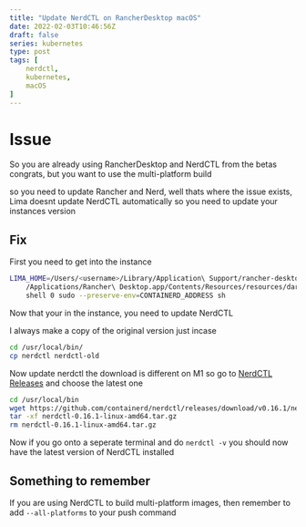 ```yaml
---
title: "Update NerdCTL on RancherDesktop macOS"
date: 2022-02-03T10:46:56Z
draft: false
series: kubernetes
type: post
tags: [
	nerdctl,
	kubernetes,
	macOS
]
---
```


# Issue
So you are already using RancherDesktop and NerdCTL from the betas congrats, but you want to use the multi-platform build

so you need to update Rancher and Nerd, well thats where the issue exists, Lima doesnt update NerdCTL automatically so you need to update your instances version

## Fix
First you need to get into the instance
```sh
LIMA_HOME=/Users/<username>/Library/Application\ Support/rancher-desktop/lima \
	/Applications/Rancher\ Desktop.app/Contents/Resources/resources/darwin/lima/bin/limactl \
	shell 0 sudo --preserve-env=CONTAINERD_ADDRESS sh
```

Now that your in the instance, you need to update NerdCTL

I always make a copy of the original version just incase
```sh
cd /usr/local/bin/
cp nerdctl nerdctl-old
```

Now update nerdctl the download is different on M1 so go to [NerdCTL Releases](https://github.com/containerd/nerdctl/releases) and choose the latest one
```sh
cd /usr/local/bin
wget https://github.com/containerd/nerdctl/releases/download/v0.16.1/nerdctl-0.16.1-linux-amd64.tar.gz
tar -xf nerdctl-0.16.1-linux-amd64.tar.gz
rm nerdctl-0.16.1-linux-amd64.tar.gz
```

Now if you go onto a seperate terminal and do ``` nerdctl -v ``` you should now have the latest version of NerdCTL installed

## Something to remember
If you are using NerdCTL to build multi-platform images, then remember to add ``` --all-platforms ``` to your push command
